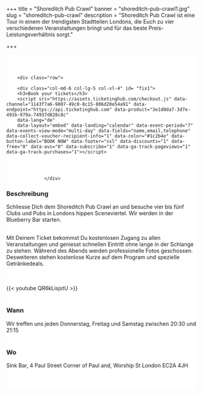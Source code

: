 ﻿+++
title = "Shoreditch Pub Crawl"
banner = "shoreditch-pub-crawl1.jpg"
slug = "shoreditch-pub-crawl"
description = "Shoreditch Pub Crawl ist eine Tour in einem der trendigsten Stadtteilen Londons, die Euch zu vier verschiedenen Veranstaltungen bringt und für das beste Preis-Leistungsverhältnis sorgt."

+++

<section class="mbr-section" id="msg-box5-1w" style="background-color: rgb(255, 255, 255); padding-top: 40px; padding-bottom: 40px;">
    <div class="container">

        <div class="row">

        <div class="col-md-6 col-lg-5 col-xl-4" id= "fix1">
        <h3>Book your tickets</h3>
        <script src="https://assets.ticketinghub.com/checkout.js" data-channel="1143f7a6-9007-49c0-8c15-806d20e54a91" data-endpoint="https://api.ticketinghub.com" data-product="3e1d0da7-3d7e-491b-979a-74937d828c8c"
        data-lang="de"
        data-layout="embed" data-landing="calendar" data-event-period="7" data-events-view-mode="multi-day" data-fields="name,email,telephone" data-collect-voucher-recipient-info="1" data-color="#1c2b4e" data-button-label="BOOK NOW" data-footer="ssl" data-discounts="1" data-free="0" data-avs="0" data-subscribe="1" data-ga-track-pageviews="1" data-ga-track-purchases="1"></script>




                  </div>
<div class="col-md-6 col-lg-7 col-xl-8"><h3 class="mbr-section-title display-2">Beschreibung</h3>

Schliesse Dich dem Shoreditch Pub Crawl an und besuche vier bis fünf Clubs und Pubs in Londons hippen Sceneviertel. Wir werden in der Blueberry Bar starten. <br><br>


Mit Deinem Ticket bekommst Du kostenlosen Zugang zu allen Veranstaltungen und geniesst schnellen Eintritt ohne lange in der Schlange zu stehen. Während des Abends werden  professionelle Fotos geschossen.  Desweiteren stehen kostenlose Kurze auf dem Program und spezielle Getränkedeals.


<br>
<br>
{{< youtube QR6kLisjstU >}}
<br>
<br>
<h3 class="mbr-section-title display-2">Wann</h3>
Wir treffen uns jeden Donnerstag, Freitag und Samstag zwischen 20:30 und 21:15
<br>
<br>

<h3 class="mbr-section-title display-2">Wo</h3>
Sink Bar, 4 Paul Street Corner of Paul and, Worship St
London EC2A 4JH
<br>
<br>
<script src='https://static.citymapper.com/js/embed/widget.js' data-slug='2v4gqr' data-width=600 ></script></div>


</section>
